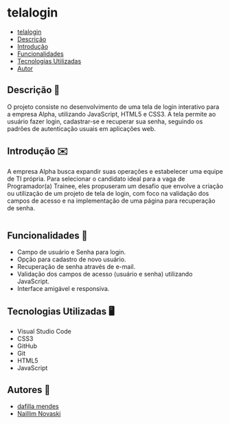 # telalogin
 
* [telalogin](#telalogin)
* [Descrição](#descrição)
* [Introdução](#introdução)
* [Funcionalidades](#funcionalidades)
* [Tecnologias Utilizadas](#tecnologias-utilizadas)
* [Autor](#autor)
 
 
## Descrição 📖
O projeto consiste no desenvolvimento de uma tela de login interativo para a empresa Alpha, utilizando JavaScript, HTML5 e CSS3. A tela permite ao usuário fazer login, cadastrar-se e recuperar sua senha, seguindo os padrões de autenticação usuais em aplicações web.
 
## Introdução ✉️
A empresa Alpha busca expandir suas operações e estabelecer uma equipe de TI própria. Para selecionar o candidato ideal para a vaga de Programador(a) Trainee, eles propuseram um desafio que envolve a criação ou utilização de um projeto de tela de login, com foco na validação dos campos de acesso e na implementação de uma página para recuperação de senha.

<img scr= "Captura de telalogin.png">

## Funcionalidades 🧠
- Campo de usuário e Senha para login.
- Opção para cadastro de novo usuário.
- Recuperação de senha através de e-mail.
- Validação dos campos de acesso (usuário e senha) utilizando JavaScript.
- Interface amigável e responsiva.
 
## Tecnologias Utilizadas 🖥️  
- Visual Studio Code
- CSS3
- GitHub
- Git
- HTML5
- JavaScript
 
 
## Autores 👥
- [dafilla mendes](https://github.com/mendesdafilla)
- [Naillim Novaski](https://github.com/naillimnovaski)